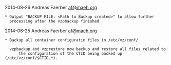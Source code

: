 2014-08-26 Andreas Faerber <af@maeh.org>

	* Output "BACKUP FILE: <Path to Backup created>" to allow further
	  processing after the vzpbackup finished

2014-08-25 Andreas Faerber <af@maeh.org>

	* Backup all container configuratin files in /etc/vz/conf/

	  vzpbackup and vzprestore now backup and restore all files related to
          the configuration of the CTID being backed up (/etc/vz/conf/$CTID.*).

